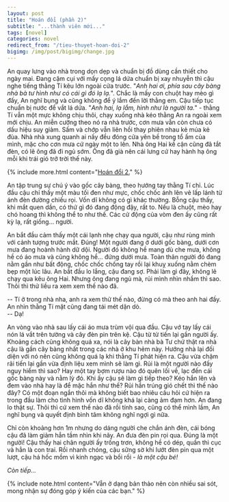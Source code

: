 ```yaml
---
layout: post
title: "Hoán đổi (phần 2)"
subtitle: "...thành viên mới..."
tags: [novel]
categories: novel
redirect_from: "/tieu-thuyet-hoan-doi-2"
bigimg: /img/post/bigimg/change.jpg
---
```


An quay lưng vào nhà trong dọn dẹp và chuẩn bị đồ dùng cần thiết cho ngày mai. Đang cặm cụi với mấy cọng lá dứa chuẩn bị xay nhuyễn thì cậu nghe tiếng thằng Tí kêu lớn ngoài cửa trước. "*Anh hai ơi, phía sau cây bàng nhà bà tư hình như có cái gì đó lạ lạ.*". Chắc là mấy con chuột hay mèo gì đấy, An nghĩ bụng và cũng không để ý lắm đến lời thằng em. Cậu tiếp tục chuẩn bị nước để vắt lá dứa. "*Anh hai, lạ lắm, hình như là người ta.*" - thằng Tí vẫn một mực không chịu thôi, chạy xuống nhà kéo thằng An ra ngoài xem mới chịu. An miễn cưỡng theo nó ra nhà trước, cơn mưa vẫn còn chưa có dấu hiệu suy giảm. Sấm và chớp vẫn liên hồi thay phiên nhau kẻ múa kẻ đùa. Nhà nhà xung quanh ai nấy đều đóng cửa yên bề trong tổ ấm của mình, mặc cho cơn mưa cứ ngày một to lên. Nhà ông Hai kế cận cũng đã tắt đèn, có lẽ ông đã đi ngủ sớm. Ông đã già nên cái lưng cứ hay hành hạ ông mỗi khi trái gió trở trời thế này.

{% include more.html content="[Hoán đổi 2.](/novel/tieu-thuyet-hoan-doi-2)" %}

An tập trung sự chú ý vào gốc cây bàng, theo hướng tay thằng Tí chỉ. Lúc đầu cậu chỉ thấy một màu tối đen như mực, chốc chốc ánh lên vẻ lấp lánh từ ánh đèn đường chiếu rọi. Vốn dĩ không có gì khác thường. Bỗng cậu thấy, khi mắt quen dần, có thứ gì đó đang động đậy, rất to. Nếu là chuột, mèo hay chó hoang thì không thể to như thế. Các cử động của vòm đen ấy cũng rất kỳ lạ, rất giống... người. 

An bắt đầu cảm thấy một cái lạnh nhẹ chạy qua người, cậu như rùng mình với cảnh tượng trước mắt. Đúng! Một người đang ở dưới gốc bàng, dưới cơn mưa đang hoành hành dữ dội. Người đó không hề mang dù che mưa, không hề có áo mưa và cũng không hề... đứng dưới mưa. Toàn thân người đó đang nằm gần như bất động, chốc chốc chống tay rồi lại khuỵ xuống nằm chèm bẹp một lúc lâu. An bắt đầu lo lắng, cậu đang sợ. Phải làm gì đây, không lẽ chạy qua kêu ông Hai. Nhưng ông đang ngủ mà, rủi mình nhìn nhầm thì sao. Thôi thì thử liều ra xem xem thế nào đã.

-- Tí ở trong nhà nha, anh ra xem thử thế nào, đừng có mà theo anh hai đấy. An nhìn thằng Tí mặt cũng đang tái mét dặn dò.<br />
-- Dạ!

An vòng vào nhà sau lấy cái áo mưa trùm vội qua đầu. Cậu vớ tay lấy cái nón lá vắt trên tường và cây đèn pin trên kệ. Cậu từ từ tiến lại gần người ấy. Khoảng cách cũng không quá xa, nói là cây bàn nhà bà Tư chứ thật ra nhà cậu là gần cây bàng nhất trong các nhà ở khu hẻm này. Hướng nhà lại đối diện với nó nên cũng không quá lạ khi thằng Tí phát hiện ra. Cậu vừa chậm rãi tiến lại gần vừa định liệu xem mình sẽ làm gì. Rủi là một người nào đấy nguy hiểm thì sao? Hay một tay bợm rượu nào đó quên lối về, lạc đến cái gốc bàng này và nằm lỳ đó. Khi ấy cậu sẽ làm gì tiếp theo? Kéo hắn lên và đem vào nhà hay là để mặc hắn như thế? Rủi hắn trúng gió chết thì thế nào đây? Có một đoạn ngắn thôi mà không biết bao nhiêu câu hỏi cứ hiện ra trong đầu làm cho tình hình vốn dĩ không khá lại càng ảm đạm hơn. An đang lo thật sự. Thôi thì cứ xem thế nào đã rồi tính sao, cũng có thể mình lầm, An nghĩ bụng và quyết định bình tâm không nghĩ ngợi gì nữa.

Chỉ còn khoảng hơn 1m nhưng do dáng người che chắn ánh đèn, cái bóng cậu đã làm giảm hẳn tầm nhìn khi nãy. An đưa đèn pin rọi qua. Đúng là một người! Cậu thấy hai chân người ấy trống trơn, không hề có dép, quần thì cục và hẳn là con trai. Rồi nhanh chóng, cậu sững sờ khi lướt đèn pin qua một lượt, cậu há hốc mồm vì kinh ngạc và bối rối - *là một cậu bé!*

*Còn tiếp...*

{% include note.html content="Vẫn ở dạng bản thảo nên còn nhiều sai sót, mong nhận sự đóng góp ý kiến của các bạn." %}